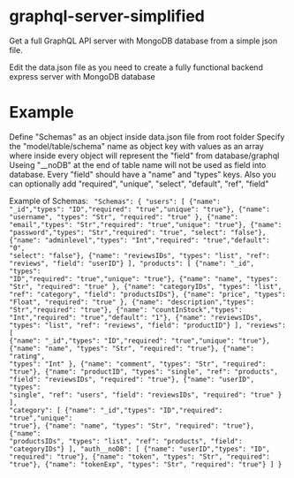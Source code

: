 # graphql-server-simplified

Get a full GraphQL API server with MongoDB database from a simple json file.

Edit the data.json file as you need to create a fully functional backend express server with MongoDB database

# Example

Define "Schemas" as an object inside data.json file from root folder
Specify the "model/table/schema" name as object key with values as an array where inside every object will represent the "field" from database/graphql
Useing "\_\_noDB" at the end of table name will not be used as field into database.
Every "field" should have a "name" and "types" keys. Also you can optionally add "required", "unique", "select", "default", "ref", "field"

Example of Schemas:
<code>
"Schemas": {
"users": [
{"name": "_id","types": "ID","required": "true","unique": "true"},
{"name": "username", "types": "Str", "required": "true" },
{"name": "email","types": "Str","required": "true","unique": "true"},
{"name": "password","types": "Str","required": "true", "select": "false"},
{"name": "adminlevel","types": "Int","required": "true","default": "0", "select": "false"},
{"name": "reviewsIDs", "types": "list", "ref": "reviews", "field": "userID"}
],
"products": [
{"name": "_id", "types": "ID","required": "true","unique": "true"},
{"name": "name", "types": "Str", "required": "true" },
{"name": "categoryIDs", "types": "list", "ref": "category", "field": "productsIDs"},
{"name": "price", "types": "Float", "required": "true" },
{"name": "description","types": "Str","required": "true"},
{"name": "countInStock","types": "Int","required": "true","default": "1"},
{"name": "reviewsIDs", "types": "list", "ref": "reviews", "field": "productID"}
],
"reviews": [
{"name": "_id","types": "ID","required": "true","unique": "true"},
{"name": "name", "types": "Str", "required": "true"},
{"name": "rating", "types": "Int" },
{"name": "comment", "types": "Str", "required": "true"},
{"name": "productID", "types": "single", "ref": "products", "field": "reviewsIDs", "required": "true"},
{"name": "userID", "types": "single", "ref": "users", "field": "reviewsIDs", "required": "true" }
],
"category": [
{"name": "_id","types": "ID","required": "true","unique": "true"},
{"name": "name", "types": "Str", "required": "true"},
{"name": "productsIDs", "types": "list", "ref": "products", "field": "categoryIDs"}
],
"auth\_\_noDB": [
{"name": "userID","types": "ID", "required": "true"},
{"name": "token", "types": "Str", "required": "true"},
{"name": "tokenExp", "types": "Str", "required": "true"}
]
}
<code>
